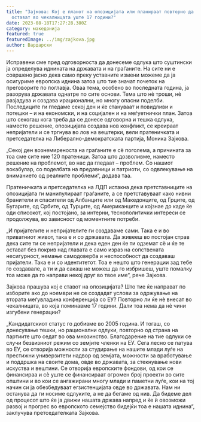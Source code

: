 ```yaml
---
title: "Зајкова: Кој е планот на опозицијата или планираат повторно да нè
  остават во чекалницата уште 17 години?"
date: 2023-08-18T17:27:28.380Z
category: македонија
featured: true
featuredImage: ../img/zajkova.jpg
author: Вардарски
---
```

<!--StartFragment-->

Исправени сме пред одговорноста да донесеме одлука што суштински ја определува иднината на државата и на граѓаните. На сите ни е совршено јасно дека само преку уставните измени можеме да ја осигуриме европска иднина затоа што тие значат почеток на преговорите по поглавја. Оваа тема, особено во последната година, ја разорува државата однатре по сите основи. Тема што нè троши, нè разјадува и создава ирационални, но многу опасни поделби. Последиците ги гледаме секој ден и ќе стануваат и повидливи и потешки – и на економски, и на социјален и на меѓуетнички план. Затоа што секогаш кога треба да се донесе одговорна и тешка одлука, наместо решение, опозицијата создава нов конфликт, се креираат непријатели и се тргнува во лов на вештерки, вели пратеничката и претседателка на Либерално-демократската партија, Моника Зајкова.

„Секој ден вознемиреноста на граѓаните е сè поголема, а причината за тоа сме сите ние 120 пратеници. Затоа што дозволивме, наместо решение на проблемот, во нас да гледаат – проблем. Со нашиот вокабулар, со поделбата на предавници и патриоти, со одвлекување на вниманието од реалните проблеми“, додава таа.

Пратеничката и претседателка на ЛДП истакна дека претставниците на опозицијата ги манипулираат граѓаните, а се претставуваат како нивни бранители и спасители од Албанците или од Македонците, од Грците, од Бугарите, од Србите, од Турците, од Американците и којзнае до каде ќе оди списокот, кој постојано, за интерни, теснополитички интереси се продолжува, во зависност од моментните потреби.

„И пријателите и непријателите ги создаваме сами. Така е и во приватниот живот, така е и со државата. Да живееш во постојан страв дека сите ти се непријатели и дека еден ден ќе ти одземат сè и ќе те остават без покрив над главата е само израз на сопствената несигурност, немање самодоверба и неспособност да создаваш пријатели. Така е и со идентитетот. Тоа е нешто што генерации зад тебе го создавале, а ти и да сакаш не можеш да го избришеш, уште помалку тоа може да го направи некој друг во твое име“, рече Зајкова.

Зајкова прашува кој е ставот на опозицијата? Што тие ќе направат по изборите ако до ноември не се создадат услови за одржување на втората меѓувладина конференција со ЕУ? Повторно ли ќе нè внесат во чекалницата, во која поминавме 17 години. Дали тоа нема да нè чини изгубени генерации?

„Кандидатскиот статус го добивме во 2005 година. И тогаш, со донесување тешки, но рационални одлуки, повторно од страна на партиите што седат во ова мнозинство. Благодарение на тие одлуки се случи безвизниот режим со земјите членки на ЕУ. Сега лесно се патува во ЕУ, се отворија можности за студирање на нашите млади луѓе на престижни универзитети надвор од земјата, можности за вработување и поддршка на своите дома, овде во државата, за стекнување нови искуства и вештини. Се отворија европските фондови, од кои се финансираа и сè уште се финансираат огромен број проекти во сите општини и во кои се ангажирани многу млади и паметни луѓе, кои на тој начин си ја обезбедуваат егзистенцијата овде во државата. Нам ни останува да ги носиме одлуките, а не да бегаме од нив. Да бидеме дел од процесот што ќе ја движи нашата држава напред и ќе ѝ овозможи развој и прогрес во европското семејство бидејќи тоа е нашата иднина“, заклучува претседателката Зајкова.

<!--EndFragment-->